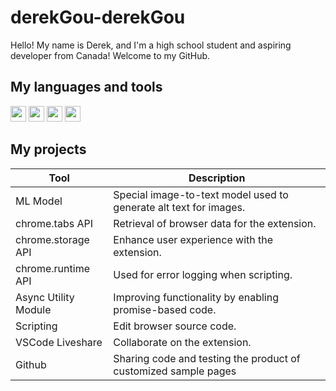 # derekGou-derekGou
Hello! My name is Derek, and I'm a high school student and aspiring developer from Canada! Welcome to my GitHub.
## My languages and tools
<code><img height="25" src="https://upload.wikimedia.org/wikipedia/commons/thumb/6/6a/JavaScript-logo.png/600px-JavaScript-logo.png"></code>
<code><img height="25" src="https://upload.wikimedia.org/wikipedia/commons/thumb/c/c3/Python-logo-notext.svg/115px-Python-logo-notext.svg.png"></code>
<code><img height="25" src="https://upload.wikimedia.org/wikipedia/commons/thumb/6/61/HTML5_logo_and_wordmark.svg/1024px-HTML5_logo_and_wordmark.svg.png"></code>
<code><img height="25" src="https://upload.wikimedia.org/wikipedia/commons/thumb/d/d5/CSS3_logo_and_wordmark.svg/800px-CSS3_logo_and_wordmark.svg.png"></code>

## My projects
| Tool | Description |
| ----------- | ----------- |
| ML Model | Special image-to-text model used to generate alt text for images. |
| chrome.tabs API | Retrieval of browser data for the extension. |
| chrome.storage API | Enhance user experience with the extension. |
| chrome.runtime API | Used for error logging when scripting. |
| Async Utility Module | Improving functionality by enabling promise-based code. |
| Scripting | Edit browser source code. |
| VSCode Liveshare | Collaborate on the extension. |
| Github | Sharing code and testing the product of customized sample pages |
